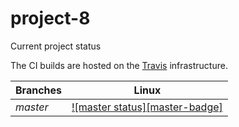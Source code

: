 # project-8

Current project status

The CI builds are hosted on the [Travis][travis] infrastructure.

| Branches   |                  Linux                   |
| :--------- | :--------------------------------------: |
| _master_   | [![master status][master-badge]][travis] |

 [travis]: https://travis-ci.org/djodjo3/project-8.svg?branch=master
